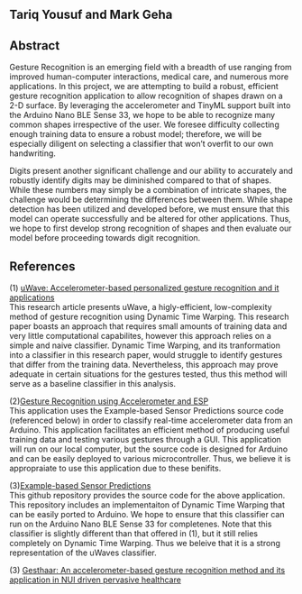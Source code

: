 ## Tariq Yousuf and Mark Geha

## Abstract

Gesture Recognition is an emerging field with a breadth of use ranging from improved human-computer interactions, medical care, and numerous more applications.
In this project, we are attempting to build a robust, efficient gesture recognition application to allow recognition of shapes drawn on a 2-D surface. 
By leveraging the accelerometer and TinyML support built into the Arduino Nano BLE Sense 33, we hope to be able to recognize many common shapes irrespective of the user. 
We foresee difficulty collecting enough training data to ensure a robust model; therefore, we will be especially diligent on selecting a classifier that won’t overfit to our own handwriting.

Digits present another significant challenge and our ability to accurately and robustly identify digits may be diminished compared to that of shapes. 
While these numbers may simply be a combination of intricate shapes, the challenge would be determining the differences between them. 
While shape detection has been utilized and developed before, we must ensure that this model can operate successfully and be altered for other applications. 
Thus, we hope to first develop strong recognition of shapes and then evaluate our model before proceeding towards digit recognition.

## References 

(1) [uWave: Accelerometer-based personalized gesture recognition and it applications](https://www.sciencedirect.com/science/article/abs/pii/S1574119209000674) \
This research article presents uWave, a higly-efficient, low-complexity method of gesture recognition using Dynamic Time Warping. This research paper boasts 
an approach that requires small amounts of training data and very little computational capabilites, however this approach relies on a simple and naive classifier.
Dynamic Time Warping, and its tranformation into a classifier in this research paper, would struggle to identify gestures that differ from the training data. Nevertheless,
this approach may prove adequate in certain situations for the gestures tested, thus this method will serve as a baseline classifier in this analysis.

(2)[Gesture Recognition using Accelerometer and ESP](https://create.arduino.cc/projecthub/mellis/gesture-recognition-using-accelerometer-and-esp-71faa1) \
This application uses the Example-based Sensor Predictions source code (referenced below) in order to classify real-time accelerometer data from an Arduino.
This application facilitates an efficient method of producing useful training data and testing various gestures through a GUI. This application will run on our
local computer, but the source code is designed for Arduino and can be easily deployed to various microcontroller. Thus, we believe it is appropraiate to use
this application due to these benifits. 

(3)[Example-based Sensor Predictions](https://github.com/damellis/ESP) \
This github repository provides the source code for the above application. This repository includes an implementaiton of Dynamic Time Warping that can be easily ported to Arduino.
We hope to ensure that this classifier can run on the Arduino Nano BLE Sense 33 for completenes. Note that this classifier is slightly different than that offered in (1), but 
it still relies completely on Dynamic Time Warping. Thus we beleive that it is a strong representation of the uWaves classifier.


(3) [Gesthaar: An accelerometer-based gesture recognition method and its application in NUI driven pervasive healthcare](https://ieeexplore.ieee.org/abstract/document/6152471)





